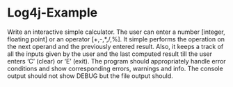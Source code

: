 # Log4j-Example

Write an interactive simple calculator. The user can enter a number [integer, floating point] or an operator [+,-,*,/,%]. It simple performs the operation on the next operand and the previously entered result. Also, it keeps a track of all the inputs given by the user and the last computed result till the user enters ‘C’ (clear) or ‘E’ (exit). The program should appropriately handle error conditions and show corresponding errors, warnings and info. The console output should not show DEBUG but the file output should.
